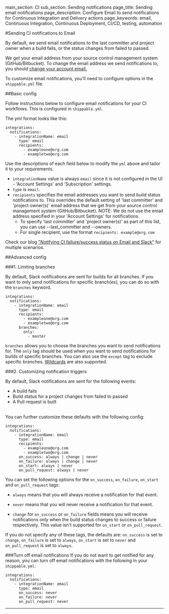 main_section: CI
sub_section: Sending notifications
page_title: Sending email notifications
page_description: Configure Email to send notifications for Continuous Integration and Delivery actions
page_keywords: email, Continuous Integration, Continuous Deployment, CI/CD, testing, automation

#Sending CI notifications to Email

By default, we send email notifications to the last committer and project owner when a build fails, or the status changes from failed to passed.

We get your email address from your source control management system (GitHub/Bitbucket). To change the email address we send notifications to, you should [change your account email.](../getting-started/set-email/)

To customize email notifications, you'll need to configure options in the `shippable.yml` file.

##Basic config

Follow instructions below to configure email notifications for your CI workflows. This is configured in `shippable.yml`.

The yml format looks like this:

```
integrations:
  notifications:
    - integrationName: email
      type: email
      recipients:
        - exampleone@org.com
        - exampletwo@org.com
```

Use the descriptions of each field below to modify the `yml` above and tailor it to your requirements.

- `integrationName` value is always `email` since it is not configured in the UI - 'Account Settings' and 'Subscription' settings.
- `type` is `email`.
- `recipients` specifies the email addresses you want to send build status notifications to. This overrides the default setting of 'last committer' and 'project owner(s)' email address that we get from your source control management system (GitHub/Bitbucket). NOTE: We do not use the email address specified in your 'Account Settings' for notifications.
     - To specify 'last committer' and 'project owner(s)' as part of this list, you can use --last_committer and --owners.
     - For single recipient, use the format `recipients: example@org.com`

Check our blog ["Notifying CI failure/success status on Email and Slack"](http://blog.shippable.com/notifying-ci-failure/success-status-on-email-slack) for multiple scenarios.

##Advanced config

###1. Limiting branches

By default, Slack notifications are sent for builds for all branches. If you want to only send notifications for specific branch(es), you can do so with the `branches` keyword.

```
integrations:                               
  notifications:
    - integrationName: email
      type: email
      recipients:
        - exampleone@org.com
        - exampletwo@org.com
      branches:
        only:
          - master
```

`branches` allows you to choose the branches you want to send notifications for. The `only` tag should be used when you want to send notifications for builds of specific branches. You can also use the `except` tag to exclude specific branches. [Wildcards](../../ci/advancedOptions/branches/) are also supported.


###2. Customizing notification triggers

By default, Slack notifications are sent for the following events:

- <i class="ion-ios-minus-empty"></i> A build fails
- <i class="ion-ios-minus-empty"></i> Build status for a project changes from failed to passed
- <i class="ion-ios-minus-empty"></i> A Pull request is built

<br>
You can further customize these defaults with the following config:

```
integrations:                               
  notifications:
    - integrationName: email
      type: email
      recipients:
        - exampleone@org.com
        - exampletwo@org.com
      on_success: always | change | never
      on_failure: always | change | never
      on_start: always | never
      on_pull_request: always | never

```

You can set the following options for the `on_success`, `on_failure`, `on_start` and `on_pull_request` tags:

- <i class="ion-ios-minus-empty"></i>`always` means that you will always receive a notification for that event.

- <i class="ion-ios-minus-empty"></i> `never` means that you will never receive a notification for that event.

- <i class="ion-ios-minus-empty"></i> `change` for `on_success` or `on_failure` fields means you will receive notifications only when the build status changes to success or failure respectively. This value isn't supported for `on_start` or `on_pull_request`.

If you do not specify any of these tags, the defaults are: `on_success` is set to `change`, `on_failure` is set to `always`, `on_start` is set to `never` and `on_pull_request` is set to `always`.

###Turn off email notifications
If you do not want to get notified for any reason, you can turn off email notifications with the following in your `shippable.yml`:

```
integrations:                               
  notifications:
    - integrationName: email
      type: email
      on_success: never
      on_failure: never
      on_pull_request: never
```
---
